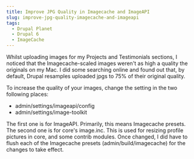 ```yaml
---
title: Improve JPG Quality in Imagecache and ImageAPI
slug: improve-jpg-quality-imagecache-and-imageapi
tags:
  - Drupal Planet
  - Drupal 6
  - ImageCache
---
```

Whilst uploading images for my Projects and Testimonials sections, I noticed that the Imagecache-scaled images weren't as high a quality the originals on my Mac. I did some searching online and found out that, by default, Drupal resamples uploaded jpgs to 75% of their original quality.

To increase the quality of your images, change the setting in the two following places:

* admin/settings/imageapi/config
* admin/settings/image-toolkit

The first one is for ImageAPI. Primarily, this means Imagecache presets. The second one is for core's image.inc. This is used for resizing profile pictures in core, and some contrib modules. Once changed, I did have to flush each of the Imagecache presets (admin/build/imagecache) for the changes to take effect.